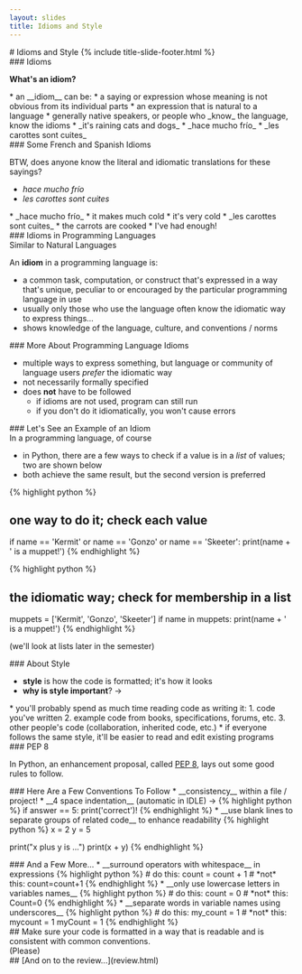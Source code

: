 ```yaml
---
layout: slides
title: Idioms and Style 
---
```


<section markdown="block" class="title-slide">
# Idioms and Style
{% include title-slide-footer.html %}
</section>


<section markdown="block">
### Idioms

__What's an idiom?__

<div class="incremental" markdown="block">
* an __idiom__ can be:
	* a saying or expression whose meaning is not obvious from its individual parts  
	* an expression that is natural to a language
* generally native speakers, or people who _know_ the language, know the idioms
	* _it's raining cats and dogs_
	* _hace mucho frío_
	* _les carottes sont cuites_
</div>
</section>

<section markdown="block">
### Some French and Spanish Idioms


BTW, does anyone know the literal and idiomatic translations for these sayings?

* _hace mucho frío_
* _les carottes sont cuites_

<div class="incremental" markdown="block">
* _hace mucho frío_
	* it makes much cold
	* it's very cold
* _les carottes sont cuites_
	* the carrots are cooked
	* I've had enough!
</div>
</section>


<section markdown="block">
### Idioms in Programming Languages
<aside>Similar to Natural Languages</aside>

An __idiom__ in a programming language is:

* a common task, computation, or construct that's expressed in a way that's unique, peculiar to or encouraged by the particular programming language in use
* usually only those who use the language often know the idiomatic way to express things...
* shows knowledge of the language, culture, and conventions / norms
</section>

<section markdown="block">
### More About Programming Language Idioms

* multiple ways to express something, but language or community of language users _prefer_ the idiomatic way
* not necessarily formally specified
* does __not__ have to be followed	
	* if idioms are not used, program can still run 
	* if you don't do it idiomatically, you won't cause errors
</section>

<section markdown="block">
### Let's See an Example of an Idiom

<aside>In a programming language, of course</aside>

* in Python, there are a few ways to check if a value is in a _list_ of values; two are shown below
* both achieve the same result, but the second version is preferred

{% highlight python %}
# one way to do it; check each value
if name == 'Kermit' or name == 'Gonzo' or name == 'Skeeter':
    print(name + ' is a muppet!')
{% endhighlight %}

{% highlight python %}
# the idiomatic way; check for membership in a list
muppets = ['Kermit', 'Gonzo', 'Skeeter']
if name in muppets:
    print(name + ' is a muppet!')
{% endhighlight %}


(we'll look at lists later in the semester)
</section>

<section markdown="block">
### About Style

* __style__ is how the code is formatted; it's how it looks
* __why is style important__?  &rarr;

<div class="incremental" markdown="block">
* you'll probably spend as much time reading code as writing it:
	1. code you've written
	2. example code from books, specifications, forums, etc.
	3. other people's code (collaboration, inherited code, etc.)
* if everyone follows the same style, it'll be easier to read and edit existing programs
</div>
</section>


<section markdown="block">
### PEP 8

In Python, an enhancement proposal, called [PEP 8](http://www.python.org/dev/peps/pep-0008/), lays out some good rules to follow.

</section>


<section markdown="block">
### Here Are a Few Conventions To Follow
* __consistency__ within a file / project!
* __4 space indentation__ (automatic in IDLE) &rarr;
{% highlight python %}
if answer == 5:
    print('correct')!
{% endhighlight %}
* __use blank lines to separate groups of related code__ to enhance readability
{% highlight python %}
x = 2
y = 5

print("x plus y is ...")
print(x + y)
{% endhighlight %}
</section>

<section markdown="block">
### And a Few More...
* __surround operators with whitespace__ in expressions
{% highlight python %}
# do this:
count = count + 1
# *not* this:
count=count+1
{% endhighlight %}
* __only use lowercase letters in variables names__
{% highlight python %}
# do this:
count = 0
# *not* this:
Count=0
{% endhighlight %}
* __separate words in variable names using underscores__
{% highlight python %}
# do this:
my_count = 1
# *not* this:
mycount = 1
myCount = 1
{% endhighlight %}
<!--_ -->
</section>

<section markdown="block">
## Make sure your code is formatted in a way that is readable and is consistent with common conventions.

<aside>(Please)</aside>
</section>

<section markdown="block">
## [And on to the review...](review.html)

</section>
